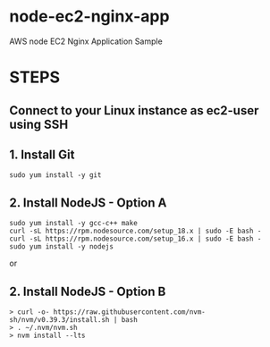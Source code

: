 # node-ec2-nginx-app
AWS node EC2 Nginx Application Sample

# STEPS

## Connect to your Linux instance as ec2-user using SSH

## **1. Install Git**
```
sudo yum install -y git
```

## **2. Install NodeJS - Option A**
```
sudo yum install -y gcc-c++ make
curl -sL https://rpm.nodesource.com/setup_18.x | sudo -E bash -
curl -sL https://rpm.nodesource.com/setup_16.x | sudo -E bash -
sudo yum install -y nodejs
```

or

## **2. Install NodeJS - Option B**
```
> curl -o- https://raw.githubusercontent.com/nvm-sh/nvm/v0.39.3/install.sh | bash
> . ~/.nvm/nvm.sh
> nvm install --lts
```
